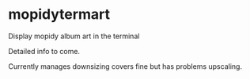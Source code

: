 # mopidytermart

Display mopidy album art in the terminal

Detailed info to come.

Currently manages downsizing covers fine but has problems upscaling.
